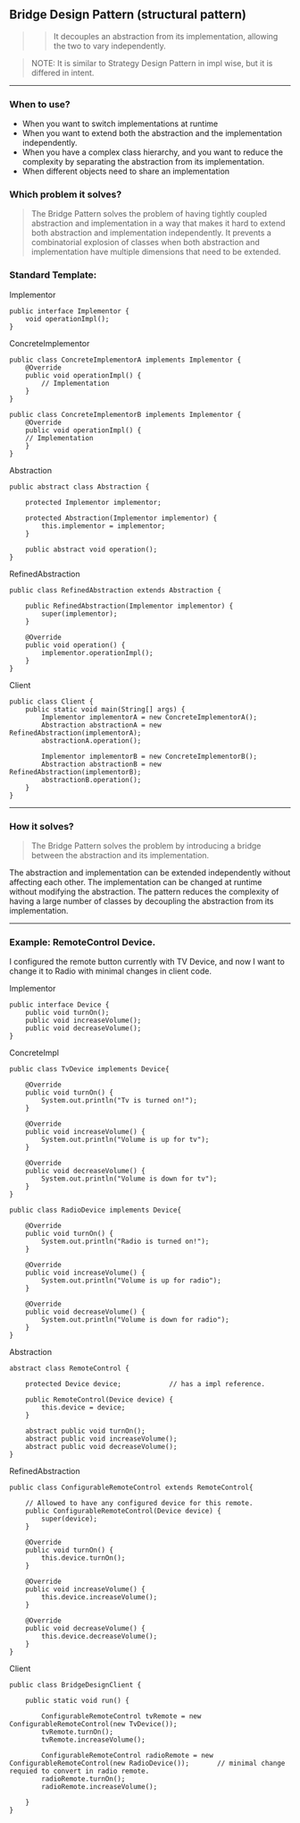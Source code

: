 Bridge Design Pattern (structural pattern)
---
>> It decouples an abstraction from its implementation, allowing the two to vary independently.

> NOTE: It is similar to Strategy Design Pattern in impl wise, but it is differed in intent. 

---

### When to use?

- When you want to switch implementations at runtime
- When you want to extend both the abstraction and the implementation independently.
- When you have a complex class hierarchy, and you want to reduce the complexity by separating the abstraction from its implementation.
- When different objects need to share an implementation

### Which problem it solves?

> The Bridge Pattern solves the problem of having tightly coupled abstraction and implementation in a way that makes it hard to extend both abstraction and implementation independently. 
It prevents a combinatorial explosion of classes when both abstraction and implementation have multiple dimensions that need to be extended.

### Standard Template:

Implementor

    public interface Implementor {
        void operationImpl();
    }

ConcreteImplementor

    public class ConcreteImplementorA implements Implementor {
        @Override
        public void operationImpl() {
            // Implementation
        }
    }

    public class ConcreteImplementorB implements Implementor {
        @Override
        public void operationImpl() {
        // Implementation
        }
    }

Abstraction

    public abstract class Abstraction {
        
        protected Implementor implementor;
    
        protected Abstraction(Implementor implementor) {
            this.implementor = implementor;
        }
    
        public abstract void operation();
    }

RefinedAbstraction

    public class RefinedAbstraction extends Abstraction {
        
        public RefinedAbstraction(Implementor implementor) {
            super(implementor);
        }
    
        @Override
        public void operation() {
            implementor.operationImpl();
        }
    }

Client

    public class Client {
        public static void main(String[] args) {
            Implementor implementorA = new ConcreteImplementorA();
            Abstraction abstractionA = new RefinedAbstraction(implementorA);
            abstractionA.operation();
    
            Implementor implementorB = new ConcreteImplementorB();
            Abstraction abstractionB = new RefinedAbstraction(implementorB);
            abstractionB.operation();
        }
    }

---

### How it solves?

> The Bridge Pattern solves the problem by introducing a  bridge between the abstraction and its implementation.

The abstraction and implementation can be extended independently without affecting each other.
The implementation can be changed at runtime without modifying the abstraction.
The pattern reduces the complexity of having a large number of classes by decoupling the abstraction from its implementation.

---

### Example: RemoteControl Device. 

I configured the remote button currently with TV Device, and now I want to change it to Radio with minimal changes in client code. 

Implementor

    public interface Device {
        public void turnOn();
        public void increaseVolume();
        public void decreaseVolume();
    }
   
ConcreteImpl
 
    public class TvDevice implements Device{
    
        @Override
        public void turnOn() {
            System.out.println("Tv is turned on!");
        }
    
        @Override
        public void increaseVolume() {
            System.out.println("Volume is up for tv");
        }
    
        @Override
        public void decreaseVolume() {
            System.out.println("Volume is down for tv");
        }
    }
    
    public class RadioDevice implements Device{
    
        @Override
        public void turnOn() {
            System.out.println("Radio is turned on!");
        }
    
        @Override
        public void increaseVolume() {
            System.out.println("Volume is up for radio");
        }
    
        @Override
        public void decreaseVolume() {
            System.out.println("Volume is down for radio");
        }
    }

Abstraction

    abstract class RemoteControl {
    
        protected Device device;            // has a impl reference. 
    
        public RemoteControl(Device device) {
            this.device = device;
        }
    
        abstract public void turnOn();
        abstract public void increaseVolume();
        abstract public void decreaseVolume();
    }

RefinedAbstraction

    public class ConfigurableRemoteControl extends RemoteControl{
    
        // Allowed to have any configured device for this remote.
        public ConfigurableRemoteControl(Device device) {
            super(device);
        }
    
        @Override
        public void turnOn() {
            this.device.turnOn();
        }
    
        @Override
        public void increaseVolume() {
            this.device.increaseVolume();
        }
    
        @Override
        public void decreaseVolume() {
            this.device.decreaseVolume();
        }
    }

Client

    public class BridgeDesignClient {

        public static void run() {
    
            ConfigurableRemoteControl tvRemote = new ConfigurableRemoteControl(new TvDevice());
            tvRemote.turnOn();
            tvRemote.increaseVolume();
    
            ConfigurableRemoteControl radioRemote = new ConfigurableRemoteControl(new RadioDevice());       // minimal change requied to convert in radio remote. 
            radioRemote.turnOn();
            radioRemote.increaseVolume();
    
        }
    }

